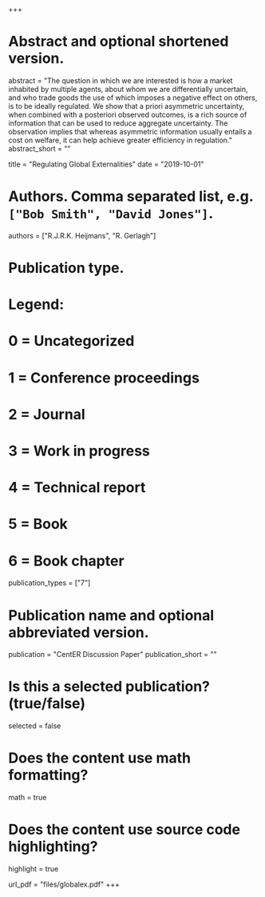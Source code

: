 +++
# Abstract and optional shortened version.
abstract = "The question in which we are interested is how a market inhabited by multiple
agents, about whom we are differentially uncertain, and who trade goods the use of
which imposes a negative effect on others, is to be ideally regulated. We show that a
priori asymmetric uncertainty, when combined with a posteriori observed outcomes,
is a rich source of information that can be used to reduce aggregate uncertainty. The
observation implies that whereas asymmetric information usually entails a cost on
welfare, it can help achieve greater efficiency in regulation."
abstract_short = ""

title = "Regulating Global Externalities"
date = "2019-10-01"

# Authors. Comma separated list, e.g. `["Bob Smith", "David Jones"]`.
authors = ["R.J.R.K. Heijmans", "R. Gerlagh"]

# Publication type.
# Legend:
# 0 = Uncategorized
# 1 = Conference proceedings
# 2 = Journal
# 3 = Work in progress
# 4 = Technical report
# 5 = Book
# 6 = Book chapter
publication_types = ["7"]

# Publication name and optional abbreviated version.
publication = "CentER Discussion Paper"
publication_short = ""

# Is this a selected publication? (true/false)
selected = false


# Does the content use math formatting?
math = true

# Does the content use source code highlighting?
highlight = true

url_pdf = "files/globalex.pdf"
+++
